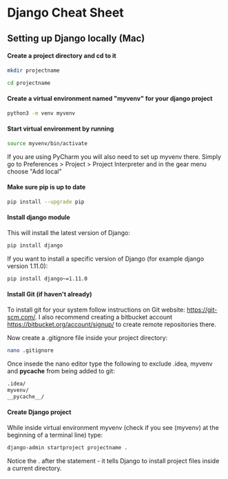 # Django Cheat Sheet

## Setting up Django locally (Mac)

#### Create a project directory and cd to it
```bash
mkdir projectname
```
```bash
cd projectname
```

#### Create a virtual environment named "myvenv" for your django project
```bash
python3 -m venv myvenv
```

#### Start virtual environment by running
```bash
source myvenv/bin/activate
```
If you are using PyCharm you will also need to set up myvenv there. Simply go to Preferences > Project > Project Interpreter and in the gear menu choose "Add local"

#### Make sure pip is up to date
```bash
pip install --upgrade pip
```

#### Install django module
This will install the latest version of Django:
```bash
pip install django
```
If you want to install a specific version of Django (for example django version 1.11.0):
```bash
pip install django~=1.11.0
```

#### Install Git (if haven't already)
To install git for your system follow instructions on Git website: https://git-scm.com/. I also recommend creating a bitbucket account https://bitbucket.org/account/signup/ to create remote repositories there.

Now create a .gitignore file inside your project directory:
```bash
nano .gitignore
```
Once insede the nano editor type the following to exclude .idea, myvenv and __pycache__ from being added to git:
```bash
.idea/
myvenv/
__pycache__/
```

#### Create Django project
While inside virtual environment myvenv (check if you see (myvenv) at the beginning of a terminal line) type:
```bash
django-admin startproject projectname .
```
Notice the . after the statement - it tells Django to install project files inside a current directory.



